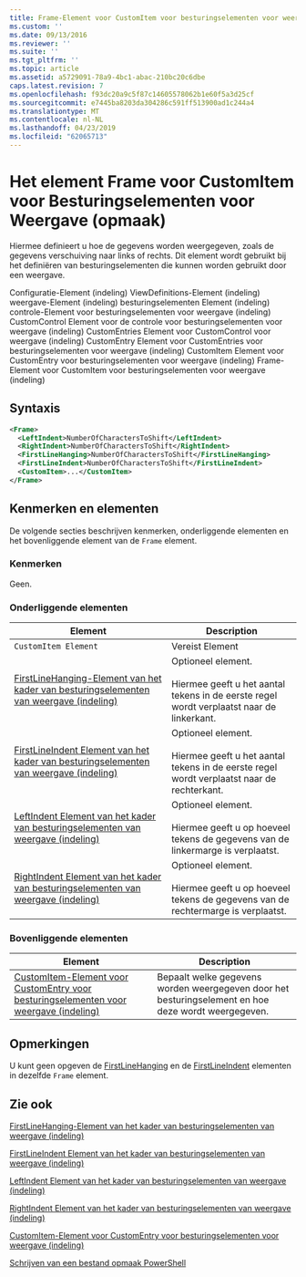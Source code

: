 ```yaml
---
title: Frame-Element voor CustomItem voor besturingselementen voor weergave (indeling) | Microsoft Docs
ms.custom: ''
ms.date: 09/13/2016
ms.reviewer: ''
ms.suite: ''
ms.tgt_pltfrm: ''
ms.topic: article
ms.assetid: a5729091-78a9-4bc1-abac-210bc20c6dbe
caps.latest.revision: 7
ms.openlocfilehash: f93dc20a9c5f87c14605578062b1e60f5a3d25cf
ms.sourcegitcommit: e7445ba8203da304286c591ff513900ad1c244a4
ms.translationtype: MT
ms.contentlocale: nl-NL
ms.lasthandoff: 04/23/2019
ms.locfileid: "62065713"
---
```

# <a name="frame-element-for-customitem-for-controls-for-view-format"></a>Het element Frame voor CustomItem voor Besturingselementen voor Weergave (opmaak)

Hiermee definieert u hoe de gegevens worden weergegeven, zoals de gegevens verschuiving naar links of rechts. Dit element wordt gebruikt bij het definiëren van besturingselementen die kunnen worden gebruikt door een weergave.

Configuratie-Element (indeling) ViewDefinitions-Element (indeling) weergave-Element (indeling) besturingselementen Element (indeling) controle-Element voor besturingselementen voor weergave (indeling) CustomControl Element voor de controle voor besturingselementen voor weergave (indeling) CustomEntries Element voor CustomControl voor weergave (indeling) CustomEntry Element voor CustomEntries voor besturingselementen voor weergave (indeling) CustomItem Element voor CustomEntry voor besturingselementen voor weergave (indeling) Frame-Element voor CustomItem voor besturingselementen voor weergave (indeling)

## <a name="syntax"></a>Syntaxis

```xml
<Frame>
  <LeftIndent>NumberOfCharactersToShift</LeftIndent>
  <RightIndent>NumberOfCharactersToShift</RightIndent>
  <FirstLineHanging>NumberOfCharactersToShift</FirstLineHanging>
  <FirstLineIndent>NumberOfCharactersToShift</FirstLineIndent>
  <CustomItem>...</CustomItem>
</Frame>
```

## <a name="attributes-and-elements"></a>Kenmerken en elementen

De volgende secties beschrijven kenmerken, onderliggende elementen en het bovenliggende element van de `Frame` element.

### <a name="attributes"></a>Kenmerken

Geen.

### <a name="child-elements"></a>Onderliggende elementen

|Element|Description|
|-------------|-----------------|
|`CustomItem Element`|Vereist Element|
|[FirstLineHanging-Element van het kader van besturingselementen van weergave (indeling)](./firstlinehanging-element-for-frame-for-controls-for-view-format.md)|Optioneel element.<br /><br /> Hiermee geeft u het aantal tekens in de eerste regel wordt verplaatst naar de linkerkant.|
|[FirstLineIndent Element van het kader van besturingselementen van weergave (indeling)](./firstlineindent-element-for-frame-for-controls-for-view-format.md)|Optioneel element.<br /><br /> Hiermee geeft u het aantal tekens in de eerste regel wordt verplaatst naar de rechterkant.|
|[LeftIndent Element van het kader van besturingselementen van weergave (indeling)](./leftindent-element-for-frame-for-controls-for-view-format.md)|Optioneel element.<br /><br /> Hiermee geeft u op hoeveel tekens de gegevens van de linkermarge is verplaatst.|
|[RightIndent Element van het kader van besturingselementen van weergave (indeling)](./rightindent-element-for-frame-for-controls-for-view-format.md)|Optioneel element.<br /><br /> Hiermee geeft u op hoeveel tekens de gegevens van de rechtermarge is verplaatst.|

### <a name="parent-elements"></a>Bovenliggende elementen

|Element|Description|
|-------------|-----------------|
|[CustomItem-Element voor CustomEntry voor besturingselementen voor weergave (indeling)](./customitem-element-for-customentry-for-controls-for-view-format.md)|Bepaalt welke gegevens worden weergegeven door het besturingselement en hoe deze wordt weergegeven.|

## <a name="remarks"></a>Opmerkingen

U kunt geen opgeven de [FirstLineHanging](./firstlinehanging-element-for-frame-for-controls-for-view-format.md) en de [FirstLineIndent](./firstlineindent-element-for-frame-for-controls-for-view-format.md) elementen in dezelfde `Frame` element.

## <a name="see-also"></a>Zie ook

[FirstLineHanging-Element van het kader van besturingselementen van weergave (indeling)](./firstlinehanging-element-for-frame-for-controls-for-view-format.md)

[FirstLineIndent Element van het kader van besturingselementen van weergave (indeling)](./firstlineindent-element-for-frame-for-controls-for-view-format.md)

[LeftIndent Element van het kader van besturingselementen van weergave (indeling)](./leftindent-element-for-frame-for-controls-for-view-format.md)

[RightIndent Element van het kader van besturingselementen van weergave (indeling)](./rightindent-element-for-frame-for-controls-for-view-format.md)

[CustomItem-Element voor CustomEntry voor besturingselementen voor weergave (indeling)](./customitem-element-for-customentry-for-controls-for-view-format.md)

[Schrijven van een bestand opmaak PowerShell](./writing-a-powershell-formatting-file.md)
